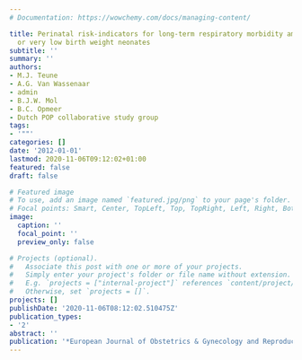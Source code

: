 ```yaml
---
# Documentation: https://wowchemy.com/docs/managing-content/

title: Perinatal risk-indicators for long-term respiratory morbidity among preterm
  or very low birth weight neonates
subtitle: ''
summary: ''
authors:
- M.J. Teune
- A.G. Van Wassenaar
- admin
- B.J.W. Mol
- B.C. Opmeer
- Dutch POP collaborative study group
tags:
- '""'
categories: []
date: '2012-01-01'
lastmod: 2020-11-06T09:12:02+01:00
featured: false
draft: false

# Featured image
# To use, add an image named `featured.jpg/png` to your page's folder.
# Focal points: Smart, Center, TopLeft, Top, TopRight, Left, Right, BottomLeft, Bottom, BottomRight.
image:
  caption: ''
  focal_point: ''
  preview_only: false

# Projects (optional).
#   Associate this post with one or more of your projects.
#   Simply enter your project's folder or file name without extension.
#   E.g. `projects = ["internal-project"]` references `content/project/deep-learning/index.md`.
#   Otherwise, set `projects = []`.
projects: []
publishDate: '2020-11-06T08:12:02.510475Z'
publication_types:
- '2'
abstract: ''
publication: '*European Journal of Obstetrics & Gynecology and Reproductive Biology*'
---
```

